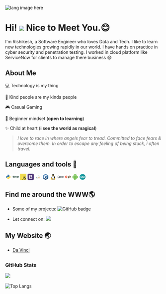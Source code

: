 <p align="left"><img width=15%" src="https://github.com/alansmathew/alansmathew/raw/master/lang.gif" alt="lang image here" /></p>

# Hi! <img src="https://media.giphy.com/media/hvRJCLFzcasrR4ia7z/giphy.gif" width="30px"> Nice to Meet You.:blush:

I'm Rishikesh, a Software Engineer who loves Data and Tech. I like to learn new technologies growing rapidly in our world. I have hands on practice in cyber security and penetration testing. I worked in cloud platform like ServiceNow for clients to manage there business 😄

## About Me

💻 Technology is my thing
  
:purple_heart: Kind people are my kinda people

🎮 Casual Gaming

:apple: Beginner mindset (**open to learning**)

:sparkles: Child at heart (**i see the world as magical**)


>*I love to race in where angels fear to tread. Committed to face fears & overcome them. In order to escape any feeling of being stuck, i often travel.*

## Languages and tools 🧰

<code><img height="20" src="https://raw.githubusercontent.com/github/explore/80688e429a7d4ef2fca1e82350fe8e3517d3494d/topics/python/python.png"></code>
<code><img height="20" src="https://raw.githubusercontent.com/github/explore/80688e429a7d4ef2fca1e82350fe8e3517d3494d/topics/django/django.png"></code>
<code><img height="20" src="https://raw.githubusercontent.com/github/explore/80688e429a7d4ef2fca1e82350fe8e3517d3494d/topics/javascript/javascript.png"></code>
<code><img height="20" src="https://raw.githubusercontent.com/github/explore/80688e429a7d4ef2fca1e82350fe8e3517d3494d/topics/bootstrap/bootstrap.png"></code>
<code><img height="20" src="https://raw.githubusercontent.com/github/explore/80688e429a7d4ef2fca1e82350fe8e3517d3494d/topics/mysql/mysql.png"></code>
<code><img height="20" src="https://raw.githubusercontent.com/github/explore/80688e429a7d4ef2fca1e82350fe8e3517d3494d/topics/cpp/cpp.png"></code>
<code><img height="20" src="https://raw.githubusercontent.com/github/explore/80688e429a7d4ef2fca1e82350fe8e3517d3494d/topics/linux/linux.png"></code>
<code><img height="20" src="https://raw.githubusercontent.com/github/explore/80688e429a7d4ef2fca1e82350fe8e3517d3494d/topics/bash/bash.png"></code>
<code><img height="20" src="https://raw.githubusercontent.com/github/explore/80688e429a7d4ef2fca1e82350fe8e3517d3494d/topics/git/git.png"></code>
<code><img height="20" src="https://raw.githubusercontent.com/github/explore/80688e429a7d4ef2fca1e82350fe8e3517d3494d/topics/android/android.png"></code>
<code><img height="20" src="https://raw.githubusercontent.com/github/explore/80688e429a7d4ef2fca1e82350fe8e3517d3494d/topics/arduino/arduino.png"></code>
  
## Find me around the WWW🌎

<p align="center">
  
  
- Some of my projects: <a href="https://github.com/ciphervinci">
    <img src="https://img.shields.io/twitter/url?color=green&label=ciphervinci&logo=github&logoColor=white&style=for-the-badge&url=https%3A%2F%2Fshields.io" alt="GitHub badge" />
  </a>


- Let connect on: <a href="http://linkedin.com/in/rishi-kesh">
    <img src="https://img.shields.io/twitter/url?color=blue&label=rishi-kesh&logo=linkedin&logoColor=cyan&style=for-the-badge&url=https%3A%2F%2Fshields.io" />
  </a>

</p>


## My Website 🌏
<!-- BLOG-POST-LIST:START -->
- [Da Vinci](https://davinci45.ddns.net)
<!-- BLOG-POST-LIST:END -->

## <h3 align="left">GitHub Stats</h3>

<a href="">
  <img align="centre" src="https://github-readme-stats.vercel.app/api?username=ciphervinci&count_private=true&include_all_commits=true&show_icons=true&title_color=007bff&text_color=e7e7e7&icon_color=007bff&bg_color=171c28" />
<a />
  
![Top Langs](https://github-readme-stats.vercel.app/api/top-langs/?username=ciphervinci&layout=compact&title_color=007bff&text_color=e7e7e7&icon_color=007bff&bg_color=171c28)
